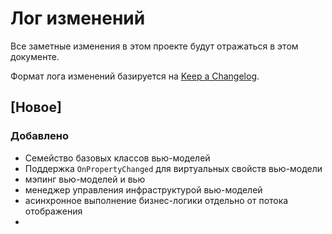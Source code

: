 # Лог изменений

Все заметные изменения в этом проекте будут отражаться в этом документе.

Формат лога изменений базируется на [Keep a Changelog](https://keepachangelog.com/en/1.0.0/).

## [Новое]

### Добавлено

* Семейство базовых классов вью-моделей
* Поддержка `OnPropertyChanged` для виртуальных свойств вью-модели
* мэпинг вью-моделей и вью
* менеджер управления инфраструктурой вью-моделей
* асинхронное выполнение бизнес-логики отдельно от потока отображения
* 

